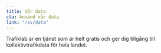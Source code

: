 ```yaml
---
title: Vår data
cta: Använd vår data
link: "/sv/data"
---
```

Trafiklab är en tjänst som är helt gratis och ger dig tillgång till kollektivtrafikdata för hela landet.
